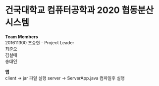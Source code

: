 # 건국대학교 컴퓨터공학과 2020 협동분산시스템 #

**Team Members** \
201611300 조승현 - Project Leader \
최준오 \
김설매 \
송태인

**앱** \
client -> jar 파일 실행
server -> ServerApp.java 컴파일후 실행

